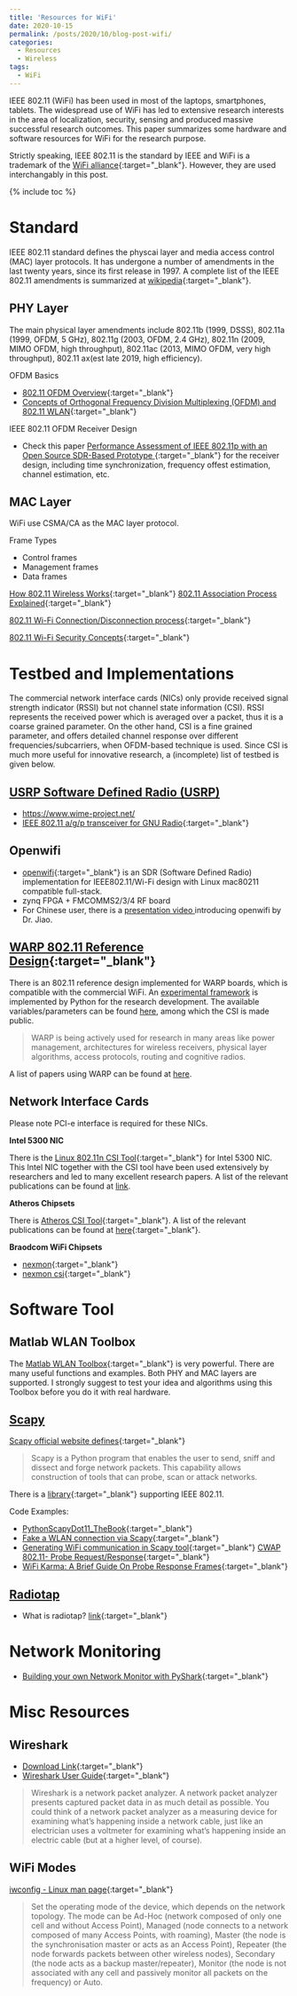 ```yaml
---
title: 'Resources for WiFi'
date: 2020-10-15
permalink: /posts/2020/10/blog-post-wifi/
categories:
  - Resources
  - Wireless  
tags:
  - WiFi
---
```


IEEE 802.11 (WiFi) has been used in most of the laptops, smartphones, tablets. The widespread use of WiFi has led to extensive research interests in the area of localization, security, sensing and produced massive successful research outcomes. This paper summarizes some hardware and software resources for WiFi for the research purpose.

Strictly speaking, IEEE 802.11 is the standard by IEEE and WiFi is a trademark of the [WiFi alliance](https://www.wi-fi.org/){:target="_blank"}. However, they are used interchangably in this post.

{% include toc %}

# Standard
IEEE 802.11 standard defines the physcai layer and media access control (MAC) layer protocols. It has undergone a number of amendments in the last twenty years, since its first release in 1997. A complete list of the IEEE 802.11 amendments is summarized at [wikipedia](https://en.wikipedia.org/wiki/IEEE_802.11){:target="_blank"}.

## PHY Layer
The main physical layer amendments include 802.11b (1999, DSSS), 802.11a (1999, OFDM, 5 GHz), 802.11g (2003, OFDM, 2.4 GHz), 802.11n (2009, MIMO OFDM, high throughput), 802.11ac (2013, MIMO OFDM, very high throughput), 802.11 ax(est late 2019, high efficiency).

OFDM Basics
* [802.11 OFDM Overview](http://rfmw.em.keysight.com/wireless/helpfiles/89600B/WebHelp/Subsystems/wlan-ofdm/content/ofdm_80211-overview.htm){:target="_blank"}
* [Concepts of Orthogonal Frequency Division Multiplexing (OFDM) and 802.11 WLAN](http://rfmw.em.keysight.com/wireless/helpfiles/89600B/WebHelp/Subsystems/wlan-ofdm/content/ofdm_basicprinciplesoverview.htm){:target="_blank"}

IEEE 802.11 OFDM Receiver Design
* Check this paper [Performance Assessment of IEEE 802.11p with an Open Source SDR-Based Prototype ](https://ieeexplore.ieee.org/document/8031977){:target="_blank"} for the receiver design, including time synchronization, frequency offest estimation, channel estimation, etc.

## MAC Layer
WiFi use CSMA/CA as the MAC layer protocol.

Frame Types
* Control frames
* Management frames
* Data frames

[How 802.11 Wireless Works](https://docs.microsoft.com/en-us/previous-versions/windows/it-pro/windows-server-2003/cc757419(v=ws.10)){:target="_blank"}
[802.11 Association Process Explained](https://documentation.meraki.com/MR/WiFi_Basics_and_Best_Practices/802.11_Association_Process_Explained){:target="_blank"}

[802.11 Wi-Fi Connection/Disconnection process](https://community.nxp.com/t5/Wireless-Connectivity-Knowledge/802-11-Wi-Fi-Connection-Disconnection-process/ta-p/1121148){:target="_blank"}

[802.11 Wi-Fi Security Concepts](https://community.nxp.com/t5/Wireless-Connectivity-Knowledge/802-11-Wi-Fi-Security-Concepts/ta-p/1163551){:target="_blank"}

# Testbed and Implementations
The commercial network interface cards (NICs) only provide received signal strength indicator (RSSI) but not channel state information (CSI). RSSI represents the received power which is averaged over a packet, thus it is a coarse grained parameter. On the other hand, CSI is a fine grained parameter, and offers detailed channel response over different frequencies/subcarriers, when OFDM-based technique is used. Since CSI is much more useful for innovative research, a (incomplete) list of testbed is given below.

## [USRP Software Defined Radio (USRP)](https://www.ettus.com/products/)
* https://www.wime-project.net/
* [IEEE 802.11 a/g/p transceiver for GNU Radio](https://github.com/bastibl/gr-ieee802-11){:target="_blank"}

## Openwifi
* [openwifi](https://github.com/open-sdr/openwifi){:target="_blank"} is an SDR (Software Defined Radio) implementation for IEEE802.11/Wi-Fi design with Linux mac80211 compatible full-stack.
* zynq FPGA +  FMCOMMS2/3/4 RF board
* For Chinese user, there is a [presentation video ](https://www.zhihu.com/zvideo/1437850059212226561) introducing openwifi by Dr. Jiao.

## [WARP 802.11 Reference Design](http://warpproject.org/trac/wiki/802.11){:target="_blank"}
There is an 802.11 reference design implemented for WARP boards, which is compatible with the commercial WiFi. An [experimental framework](http://warpproject.org/trac/wiki/802.11/wlan_exp) is implemented by Python for the research development. The available variables/parameters can be found [here](http://warpproject.org/trac/wiki/802.11/wlan_exp/log/entry_types), among which the CSI is made public.

>WARP is being actively used for research in many areas like power management, architectures for wireless receivers, physical layer algorithms, access protocols, routing and cognitive radios.

A list of papers using WARP can be found at [here](http://warpproject.org/trac/wiki/PapersandPresentations).

## Network Interface Cards
Please note PCI-e interface is required for these NICs.

**Intel 5300 NIC**

There is the [Linux 802.11n CSI Tool](https://dhalperi.github.io/linux-80211n-csitool/){:target="_blank"} for Intel 5300 NIC. This Intel NIC together with the CSI tool have been used extensively by researchers and led to many excellent research papers. A list of the relevant publications can be found at [link](https://dhalperi.github.io/linux-80211n-csitool/#publicationss).

**Atheros Chipsets**

There is [Atheros CSI Tool](https://wands.sg/AtherosCSI/){:target="_blank"}. A list of the relevant publications can be found at [here](https://wands.sg/research/wifi/AtherosCSI/#Users){:target="_blank"}.

**Braodcom WiFi Chipsets**
* [nexmon](https://github.com/seemoo-lab/nexmon){:target="_blank"}
* [nexmon csi](https://github.com/seemoo-lab/nexmon_csi){:target="_blank"}

# Software Tool
## Matlab WLAN Toolbox
The [Matlab WLAN Toolbox](https://www.mathworks.com/products/wlan.html){:target="_blank"} is very powerful. There are many useful functions and examples. Both PHY and MAC layers are supported. I strongly suggest to test your idea and algorithms using this Toolbox before you do it with real hardware.

## [Scapy](https://scapy.net/)
[Scapy official website defines](https://scapy.readthedocs.io/en/latest/introduction.html#about-scapy){:target="_blank"}
>Scapy is a Python program that enables the user to send, sniff and dissect and forge network packets. This capability allows construction of tools that can probe, scan or attack networks. 

There is a [library](https://github.com/secdev/scapy/blob/master/scapy/layers/dot11.py){:target="_blank"} supporting IEEE 802.11.

Code Examples:
* [PythonScapyDot11_TheBook](https://github.com/yadox666/PythonScapyDot11_TheBook){:target="_blank"}
* [Fake a WLAN connection via Scapy](https://wlan1nde.wordpress.com/2016/08/24/fake-a-wlan-connection-via-scapy/){:target="_blank"}
* [Generating WiFi communication in Scapy tool](https://research.securitum.com/generating-wifi-communication-in-scapy-tool/){:target="_blank"}
[CWAP 802.11- Probe Request/Response](https://mrncciew.com/2014/10/27/cwap-802-11-probe-requestresponse/){:target="_blank"}
* [WiFi Karma: A Brief Guide On Probe Response Frames](https://www.shellvoide.com/wifi/wifi-karma-a-brief-guid-on-probe-response-frames/){:target="_blank"}

## [Radiotap](https://www.radiotap.org/)
* What is radiotap? [link](http://wifinigel.blogspot.com/2013/11/what-are-radiotap-headers.html){:target="_blank"}

# Network Monitoring
* [Building your own Network Monitor with PyShark](https://linuxhint.com/building-your-own-network-monitor-with-pyshark/){:target="_blank"}

# Misc Resources
## Wireshark
* [Download Link](https://www.wireshark.org/){:target="_blank"}
* [Wireshark User Guide](https://www.wireshark.org/docs/wsug_html_chunked/index.html){:target="_blank"}
>Wireshark is a network packet analyzer. A network packet analyzer presents captured packet data in as much detail as possible.
>You could think of a network packet analyzer as a measuring device for examining what’s happening inside a network cable, just like an electrician uses a voltmeter for examining what’s happening inside an electric cable (but at a higher level, of course).

## WiFi Modes
[iwconfig - Linux man page](https://linux.die.net/man/8/iwconfig){:target="_blank"}
>Set the operating mode of the device, which depends on the network topology. The mode can be Ad-Hoc (network composed of only one cell and without Access Point), Managed (node connects to a network composed of many Access Points, with roaming), Master (the node is the synchronisation master or acts as an Access Point), Repeater (the node forwards packets between other wireless nodes), Secondary (the node acts as a backup master/repeater), Monitor (the node is not associated with any cell and passively monitor all packets on the frequency) or Auto.
